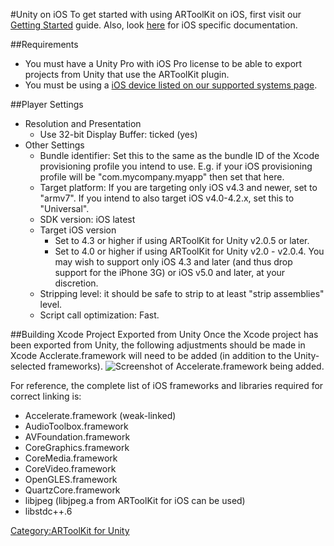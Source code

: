 #Unity on iOS
To get started with using ARToolKit on iOS, first visit our [Getting Started][unity_getting_started] guide. Also, look [here][ios_about] for iOS specific documentation.

##Requirements
-   You must have a Unity Pro with iOS Pro license to be able to export projects from Unity that use the ARToolKit plugin.
-   You must be using a [iOS device listed on our supported systems page][ios_supported_systems].

##Player Settings
-   Resolution and Presentation
    -   Use 32-bit Display Buffer: ticked (yes)
-   Other Settings
    -   Bundle identifier: Set this to the same as the bundle ID of the Xcode provisioning profile you intend to use. E.g. if your iOS provisioning profile will be "com.mycompany.myapp" then set that here.
    -   Target platform: If you are targeting only iOS v4.3 and newer, set to "armv7". If you intend to also target iOS v4.0-4.2.x, set this to "Universal".
    -   SDK version: iOS latest
    -   Target iOS version
        -   Set to 4.3 or higher if using ARToolKit for Unity v2.0.5 or later.
        -   Set to 4.0 or higher if using ARToolKit for Unity v2.0 - v2.0.4. You may wish to support only iOS 4.3 and later (and thus drop support for the iPhone 3G) or iOS v5.0 and later, at your discretion.
    -   Stripping level: it should be safe to strip to at least "strip assemblies" level.
    -   Script call optimization: Fast.

##Building Xcode Project Exported from Unity
Once the Xcode project has been exported from Unity, the following adjustments should be made in Xcode Acclerate.framework will need to be added (in addition to the Unity-selected frameworks).
![Screenshot of Accelerate.framework being added.][accelerate_screenshot]

For reference, the complete list of iOS frameworks and libraries required for correct linking is:
-   Accelerate.framework (weak-linked)
-   AudioToolbox.framework
-   AVFoundation.framework
-   CoreGraphics.framework
-   CoreMedia.framework
-   CoreVideo.framework
-   OpenGLES.framework
-   QuartzCore.framework
-   libjpeg (libjpeg.a from ARToolKit for iOS can be used)
-   libstdc++.6

[ios_about]: iOS:ios_about
[ios_supported_systems]: iOS:ios_supported_systems
[unity_getting_started]: Unity:unity_getting_started

[accelerate_screenshot]:/File:Unity_iOS_-_add_Accelerate.framework.png "wikilink"

[Category:ARToolKit for Unity](/Category:ARToolKit_for_Unity "wikilink")